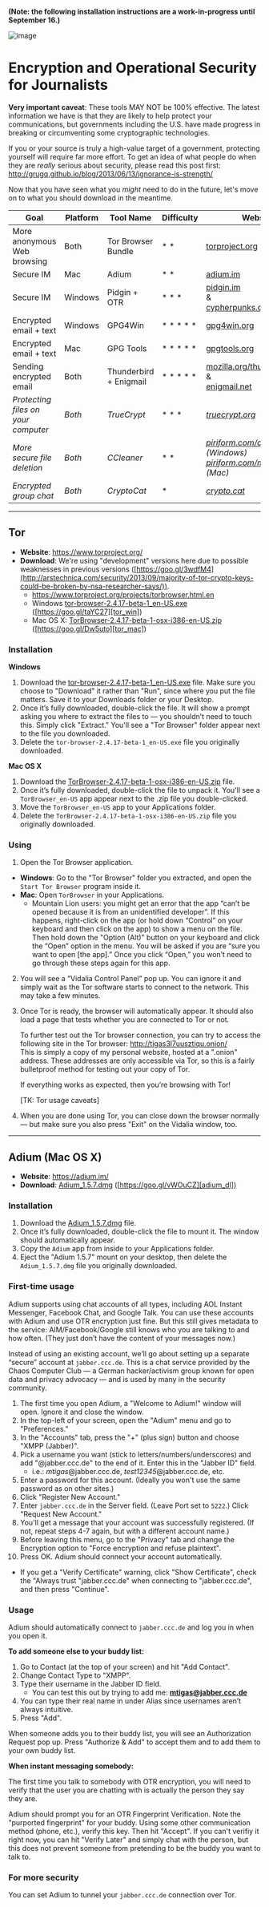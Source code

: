 <b>(Note: the following installation instructions are a work-in-progress until September 16.)</b>

![image](http://hackshackers.com/wp-content/uploads/logos/chapters/nyc_side.gif)
# Encryption and Operational Security for Journalists

**Very important caveat**: These tools MAY NOT be 100% effective. The latest information we have is that they are likely to help protect your communications, but governments including the U.S. have made progress in breaking or circumventing some cryptographic technologies.

If you or your source is truly a high-value target of a government, protecting yourself will require far more effort. To get an idea of what people do when they are *really* serious about security, please read this post first: http://grugq.github.io/blog/2013/06/13/ignorance-is-strength/

Now that you have seen what you *might* need to do in the future, let's move on to what you should download in the meantime. 

Goal | Platform | Tool Name | Difficulty | Website
---- | -------- | --------- | ---------- | -------
More anonymous Web browsing | Both | Tor Browser Bundle | * * | [torproject.org][tor] ([downloads](https://www.torproject.org/projects/torbrowser.html.en))
Secure IM | Mac | Adium | * * | [adium.im][adium]
Secure IM | Windows | Pidgin + OTR | * * * | [pidgin.im](http://pidgin.im/)<br>&<br>[cypherpunks.ca/otr](http://www.cypherpunks.ca/otr/)
Encrypted email + text | Windows | GPG4Win | * * * * * | [gpg4win.org](http://www.gpg4win.org/) 
Encrypted email + text | Mac | GPG Tools | * * * * * | [gpgtools.org][gpgtools]
Sending encrypted email | Both | Thunderbird + Enigmail | * * * * * | [mozilla.org/thunderbird][thunderbird]<br>&<br>[enigmail.net][enigmail]
*Protecting files on your computer* | *Both* | *TrueCrypt* | * * * | [*truecrypt.org*][truecrypt]
*More secure file deletion* | *Both* | *CCleaner* | * * | *[piriform.com/ccleaner](http://www.piriform.com/mac/ccleaner) (Windows)<br>[piriform.com/mac/ccleaner](http://www.piriform.com/mac/ccleaner) (Mac)*
*Encrypted group chat* | *Both* | *CryptoCat* | * | *[crypto.cat][cryptocat]*

[tor]: https://www.torproject.org/
[adium]: https://adium.im/
[gpgtools]: https://gpgtools.org/
[thunderbird]: https://www.mozilla.org/en-US/thunderbird/
[enigmail]: https://www.enigmail.net/
[truecrypt]: http://www.truecrypt.org/
[cryptocat]: https://crypto.cat/

---

## Tor

* **Website**: https://www.torproject.org/
* **Download**: We're using "development" versions here due to possible weaknesses in previous versions ([https://goo.gl/3wdfM4](http://arstechnica.com/security/2013/09/majority-of-tor-crypto-keys-could-be-broken-by-nsa-researcher-says/)).
  * https://www.torproject.org/projects/torbrowser.html.en
  * Windows [tor-browser-2.4.17-beta-1_en-US.exe][tor_win] ([https://goo.gl/taYC27][tor_win])
  * Mac OS X: [TorBrowser-2.4.17-beta-1-osx-i386-en-US.zip][tor_mac] ([https://goo.gl/Dw5uto][tor_mac])

[tor_win]: https://www.torproject.org/dist/torbrowser/tor-browser-2.4.17-beta-1_en-US.exe
[tor_mac]: https://www.torproject.org/dist/torbrowser/osx/TorBrowser-2.4.17-beta-1-osx-i386-en-US.zip

### Installation

**Windows**

1. Download the [tor-browser-2.4.17-beta-1_en-US.exe][tor_win] file. Make sure you choose to "Download" it rather than "Run", since where you put the file matters. Save it to your Downloads folder or your Desktop.
2. Once it’s fully downloaded, double-click the file. It will show a prompt asking you where to extract the files to — you shouldn’t need to touch this. Simply click "Extract." You'll see a "Tor Browser" folder appear next to the file you downloaded.
3. Delete the `tor-browser-2.4.17-beta-1_en-US.exe` file you originally downloaded.

**Mac OS X**

1. Download the [TorBrowser-2.4.17-beta-1-osx-i386-en-US.zip][tor_mac] file.
2. Once it’s fully downloaded, double-click the file to unpack it. You'll see a `TorBrowser_en-US` app appear next to the .zip file you double-clicked.
3. Move the `TorBrowser_en-US` app to your Applications folder.
4. Delete the `TorBrowser-2.4.17-beta-1-osx-i386-en-US.zip` file you originally downloaded.

### Using

1. Open the Tor Browser application.
  * **Windows**: Go to the "Tor Browser" folder you extracted, and open the `Start Tor Browser` program inside it.
  * **Mac**: Open `TorBrowser` in your Applications.
      * Mountain Lion users: you might get an error that the app “can’t be opened because it is from an unidentified developer”. If this happens, right-click on the app (or hold down “Control” on your keyboard and then click on the app) to show a menu on the file. Then hold down the "Option (Alt)" button on your keyboard and click the “Open” option in the menu. You will be asked if you are “sure you want to open [the app].” Once you click “Open,” you won’t need to go through these steps again for this app.
2. You will see a “Vidalia Control Panel” pop up. You can ignore it and simply wait as the Tor software starts to connect to the network. This may take a few minutes.
3. Once Tor is ready, the browser will automatically appear. It should also load a page that tests whether you are connected to Tor or not.

   To further test out the Tor browser connection, you can try to access the following site in the Tor browser: http://tigas3l7uusztiqu.onion/  
   This is simply a copy of my personal website, hosted at a ".onion" address. These addresses are only accessible via Tor, so this is a fairly bulletproof method for testing out your copy of Tor.

   If everything works as expected, then you’re browsing with Tor!

   [TK: Tor usage caveats]

4. When you are done using Tor, you can close down the browser normally — but make sure you also press "Exit" on the Vidalia window, too.


---

## Adium (Mac OS X)

* **Website**: https://adium.im/
* **Download**: [Adium_1.5.7.dmg][adium_dl] ([https://goo.gl/vWOuCZ][adium_dl])

[adium_dl]: http://sourceforge.net/projects/adium/files/Adium_1.5.7.dmg/download

### Installation

1. Download the [Adium_1.5.7.dmg][adium_dl] file.
2. Once it’s fully downloaded, double-click the file to mount it. The window should automatically appear.
3. Copy the `Adium` app from inside to your Applications folder.
4. Eject the "Adium 1.5.7" mount on your desktop, then delete the `Adium_1.5.7.dmg` file you originally downloaded.

### First-time usage

Adium supports using chat accounts of all types, including AOL Instant Messenger, Facebook Chat, and Google Talk. You can use these accounts with Adium and use OTR encryption just fine. But this still gives metadata to the service: AIM/Facebook/Google still knows who you are talking to and how often. (They just don’t have the content of your messages now.)

Instead of using an existing account, we’ll go about setting up a separate “secure” account at `jabber.ccc.de`. This is a chat service provided by the Chaos Computer Club — a German hacker/activism group known for open data and privacy advocacy — and is used by many in the security community.

1. The first time you open Adium, a "Welcome to Adium!" window will open. Ignore it and close the window.
2. In the top-left of your screen, open the "Adium" menu and go to "Preferences."
3. In the "Accounts" tab, press the "+" (plus sign) button and choose "XMPP (Jabber)".
4. Pick a username you want (stick to letters/numbers/underscores) and add "@jabber.ccc.de" to the end of it. Enter this in the "Jabber ID" field.
   * i.e.: <i>mtigas</i>@jabber.ccc.de, <i>test12345</i>@jabber.ccc.de, etc.
5. Enter a password for this account. (Ideally you won't use the same password as on other sites.)
6. Click "Register New Account."
7. Enter `jabber.ccc.de` in the Server field. (Leave Port set to `5222`.) Click "Request New Account."
8. You'll get a message that your account was successfully registered. (If not, repeat steps 4-7 again, but with a different account name.)
9. Before leaving this menu, go to the "Privacy" tab and change the Encryption option to "Force encryption and refuse plaintext".
10. Press OK. Adium should connect your account automatically.
   * If you get a "Verify Certificate" warning, click "Show Certificate", check the "Always trust "jabber.ccc.de" when connecting to "jabber.ccc.de", and then press "Continue".

### Usage

Adium should automatically connect to `jabber.ccc.de` and log you in when you open it.

**To add someone else to your buddy list:**

1. Go to Contact (at the top of your screen) and hit "Add Contact".
2. Change Contact Type to "XMPP".
3. Type their username in the Jabber ID field.
   * You can test this out by trying to add me: **mtigas@jabber.ccc.de**
4. You can type their real name in under Alias since usernames aren’t always intuitive.
5. Press "Add".

When someone adds you to their buddy list, you will see an Authorization Request pop up. Press "Authorize & Add" to accept them and to add them to your own buddy list.

**When instant messaging somebody:**

The first time you talk to somebody with OTR encryption, you will need to verify that the user you are chatting with is actually the person they say they are.

Adium should prompt you for an OTR Fingerprint Verification. Note the "purported fingerprint" for your buddy. Using some other communication method (phone, etc.), verify this key. Then hit "Accept". If you can't verifiy it right now, you can hit "Verify Later" and simply chat with the person, but this does not prevent someone from pretending to be the buddy you want to talk to.

### For more security

You can set Adium to tunnel your `jabber.ccc.de` connection over Tor.


